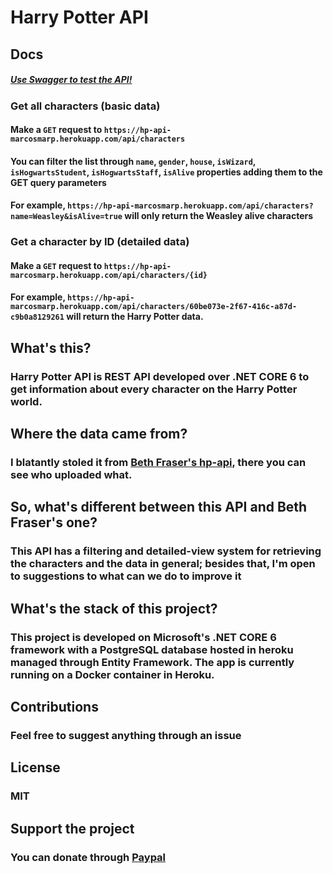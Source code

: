 # Harry Potter API

## Docs
##### [Use Swagger to test the API!](https://hp-api-marcosmarp.herokuapp.com/swagger/index.html)
### Get all characters (basic data)
#### Make a `GET` request to `https://hp-api-marcosmarp.herokuapp.com/api/characters`
#### You can filter the list through `name`, `gender`, `house`, `isWizard`, `isHogwartsStudent`, `isHogwartsStaff`, `isAlive` properties adding them to the GET query parameters
#### For example, `https://hp-api-marcosmarp.herokuapp.com/api/characters?name=Weasley&isAlive=true` will only return the Weasley alive characters
### Get a character by ID (detailed data)
#### Make a `GET` request to `https://hp-api-marcosmarp.herokuapp.com/api/characters/{id}`
#### For example, `https://hp-api-marcosmarp.herokuapp.com/api/characters/60be073e-2f67-416c-a87d-c9b0a8129261` will return the Harry Potter data.

## What's this?
### Harry Potter API is REST API developed over .NET CORE 6 to get information about every character on the Harry Potter world.

## Where the data came from?
### I blatantly stoled it from [Beth Fraser's hp-api](https://github.com/bethfraser/hp-api), there you can see who uploaded what.
## So, what's different between this API and Beth Fraser's one?

### This API has a filtering and detailed-view system for retrieving the characters and the data in general; besides that, I'm open to suggestions to what can we do to improve it

## What's the stack of this project?
### This project is developed on Microsoft's .NET CORE 6 framework with a PostgreSQL database hosted in heroku managed through Entity Framework. The app is currently running on a Docker container in Heroku.

## Contributions
### Feel free to suggest anything through an issue

## License
### MIT

## Support the project
### You can donate through [Paypal](https://www.paypal.com/donate/?hosted_button_id=59F5WUQQ7T6TG&sdkMeta=eyJ1cmwiOiJodHRwczovL3d3dy5wYXlwYWxvYmplY3RzLmNvbS9kb25hdGUvc2RrL2RvbmF0ZS1zZGsuanMiLCJhdHRycyI6eyJkYXRhLXVpZCI6IjkxNmZiODRhYjNfbWRtNm1kZzZtanUifX0&targetMeta=eyJ6b2lkVmVyc2lvbiI6IjlfMF81OCIsInRhcmdldCI6IkRPTkFURSIsInNka1ZlcnNpb24iOiIwLjguMCJ9)
